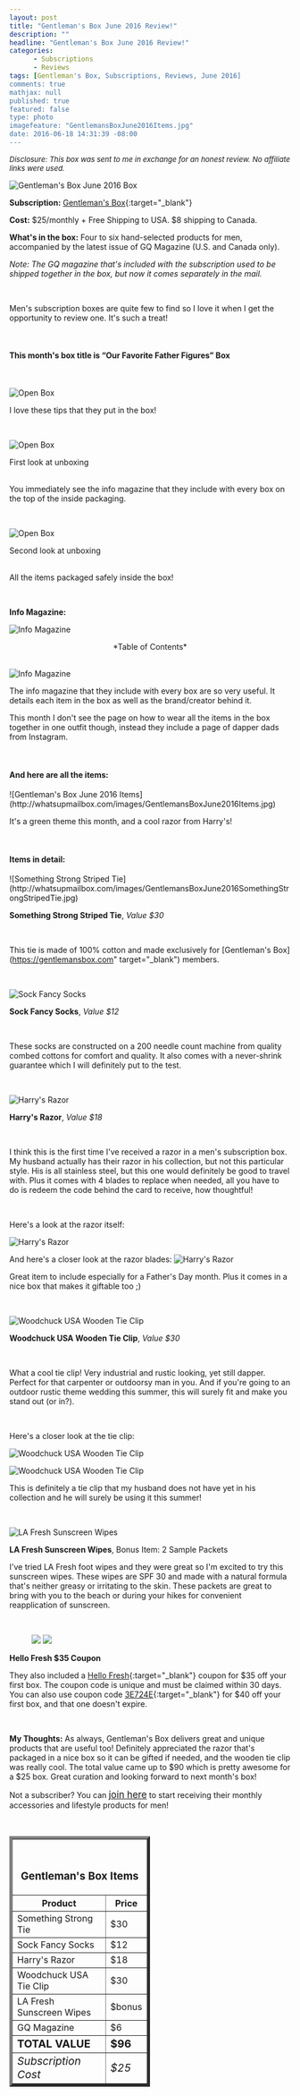 ```yaml
---
layout: post
title: "Gentleman's Box June 2016 Review!"
description: ""
headline: "Gentleman's Box June 2016 Review!"
categories: 
      - Subscriptions
      - Reviews
tags: [Gentleman's Box, Subscriptions, Reviews, June 2016]
comments: true
mathjax: null
published: true
featured: false
type: photo
imagefeature: "GentlemansBoxJune2016Items.jpg"
date: 2016-06-18 14:31:39 -08:00
---
```


<i><font size="2">Disclosure: This box was sent to me in exchange for an honest review. No affiliate links were used.</font></i>

![Gentleman's Box June 2016 Box](http://whatsupmailbox.com/images/GentlemansBoxJune2016Box.jpg)

**Subscription:** [Gentleman's Box](https://gentlemansbox.com"){:target="_blank"}

**Cost:** $25/monthly + Free Shipping to USA. $8 shipping to Canada.

**What's in the box:** Four to six hand-selected products for men, accompanied by the latest issue of GQ Magazine (U.S. and Canada only).

*Note: The GQ magazine that's included with the subscription used to be shipped together in the box, but now it comes separately in the mail.*

<br>

Men's subscription boxes are quite few to find so I love it when I get the opportunity to review one. It's such a treat!

<br>

<H4>This month's box title is “Our Favorite Father Figures” Box</H4>

<br>


![Open Box](http://whatsupmailbox.com/images/GentlemansBoxJune2016OpenBox2.jpg)

I love these tips that they put in the box!

<br>

![Open Box](http://whatsupmailbox.com/images/GentlemansBoxJune2016OpenBox.jpg)

<figcaption>First look at unboxing</figcaption>

<br>

You immediately see the info magazine that they include with every box on the top of the inside packaging.

<br>

![Open Box](http://whatsupmailbox.com/images/GentlemansBoxJune2016OpenBox3.jpg)

<figcaption>Second look at unboxing</figcaption>

<br>

All the items packaged safely inside the box!

<br>

<p><b>Info Magazine:</b></p>

![Info Magazine](http://whatsupmailbox.com/images/GentlemansBoxJune2016Info.jpg)
<center>*Table of Contents*</center>

<br>

![Info Magazine](http://whatsupmailbox.com/images/GentlemansBoxJune2016Info2.jpg)

The info magazine that they include with every box are so very useful. It details each item in the box as well as the brand/creator behind it.

This month I don't see the page on how to wear all the items in the box together in one outfit though, instead they include a page of dapper dads from Instagram.

<br>

<H4>And here are all the items:</H4>
![Gentleman's Box June 2016 Items](http://whatsupmailbox.com/images/GentlemansBoxJune2016Items.jpg)

It's a green theme this month, and a cool razor from Harry's!

<br>

<H4>Items in detail:</H4>
![Something Strong Striped Tie](http://whatsupmailbox.com/images/GentlemansBoxJune2016SomethingStrongStripedTie.jpg)

**Something Strong Striped Tie**, *Value $30*

<br>

This tie is made of 100% cotton and made exclusively for [Gentleman's Box](https://gentlemansbox.com" target="_blank") members. 

<br>


![Sock Fancy Socks](http://whatsupmailbox.com/images/GentlemansBoxJune2016SockFancySocks.jpg)

**Sock Fancy Socks**, *Value $12*

<br>

These socks are constructed on a 200 needle count machine from quality combed cottons for comfort and quality. It also comes with a never-shrink guarantee which I will definitely put to the test.

<br>


![Harry's Razor](http://whatsupmailbox.com/images/GentlemansBoxJune2016HarrysRazor.jpg)

**Harry's Razor**, *Value $18*

<br>

I think this is the first time I've received a razor in a men's subscription box. My husband actually has their razor in his collection, but not this particular style. His is all stainless steel, but this one would definitely be good to travel with. Plus it comes with 4 blades to replace when needed, all you have to do is redeem the code behind the card to receive, how thoughtful!

<br>

Here's a look at the razor itself:

![Harry's Razor](http://whatsupmailbox.com/images/GentlemansBoxJune2016HarrysRazor2.jpg)

And here's a closer look at the razor blades:
![Harry's Razor](http://whatsupmailbox.com/images/GentlemansBoxJune2016HarrysRazor3.jpg)

Great item to include especially for a Father's Day month. Plus it comes in a nice box that makes it giftable too ;)

<br>

![Woodchuck USA Wooden Tie Clip](http://whatsupmailbox.com/images/GentlemansBoxJune2016WoodchuckUSAWoodenTieClip.jpg)

**Woodchuck USA Wooden Tie Clip**, *Value $30*

<br>

What a cool tie clip! Very industrial and rustic looking, yet still dapper. Perfect for that carpenter or outdoorsy man in you. And if you're going to an outdoor rustic theme wedding this summer, this will surely fit and make you stand out (or in?).

<br>

Here's a closer look at the tie clip:

![Woodchuck USA Wooden Tie Clip](http://whatsupmailbox.com/images/GentlemansBoxJune2016WoodchuckUSAWoodenTieClip2.jpg)

![Woodchuck USA Wooden Tie Clip](http://whatsupmailbox.com/images/GentlemansBoxJune2016WoodchuckUSAWoodenTieClip3.jpg)

This is definitely a tie clip that my husband does not have yet in his collection and he will surely be using it this summer!

<br>

![LA Fresh Sunscreen Wipes](http://whatsupmailbox.com/images/GentlemansBoxJune2016LaFreshTravelLiteSunscreen.jpg)

**LA Fresh Sunscreen Wipes**, Bonus Item: 2 Sample Packets

I've tried LA Fresh foot wipes and they were great so I'm excited to try this sunscreen wipes. These wipes are SPF 30 and made with a natural formula that's neither greasy or irritating to the skin. These packets are great to bring with you to the beach or during your hikes for convenient reapplication of sunscreen.

<br>

<figure class="half">
      <img src='/images/GentlemansBoxJune2016HelloFreshCoupon.jpg'>
      <img src='/images/GentlemansBoxJune2016HelloFreshCoupon2.jpg'>
</figure>

**Hello Fresh $35 Coupon**

They also included a [Hello Fresh](https://www.hellofresh.com){:target="_blank"} coupon for $35 off your first box. The coupon code is unique and must be claimed within 30 days. You can also use coupon code [3E724E](www.hellofresh.com/raf-helloshare/?c=3E724E){:target="_blank"} for $40 off your first box, and that one doesn't expire.

<br>

<i class="icon-exclamation-sign"></i> **My Thoughts:** As always, Gentleman's Box delivers great and unique products that are useful too! Definitely appreciated the razor that's packaged in a nice box so it can be gifted if needed, and the wooden tie clip was really cool. The total value came up to $90 which is pretty awesome for a $25 box. Great curation and looking forward to next month's box!

Not a subscriber? You can <a href="https://gentlemansbox.com"><big>join here</big></a> to start receiving their monthly accessories and lifestyle products for men!

<br>

<TABLE  BORDER="5" style="width:50%">
   <TR>
      <TH COLSPAN="2">
         <H3><BR><center>Gentleman's Box Items</center></H3>
      </TH>
   </TR>
      <TH>Product</TH>
      <TH>Price</TH>
  <TR>
      <TD>Something Strong Tie</TD>
      <TD>$30</TD>
   </TR>
   <TR>
      <TD>Sock Fancy Socks</TD>
      <TD>$12</TD>
   </TR>
  <TR>
      <TD>Harry's Razor</TD>
      <TD>$18</TD>
   </TR>
   <TR>
      <TD>Woodchuck USA Tie Clip</TD>
      <TD>$30</TD>
   </TR>
   <TR>
      <TD>LA Fresh Sunscreen Wipes</TD>
      <TD>$bonus</TD>
   </TR>
   <TR>
      <TD>GQ Magazine</TD>
      <TD>$6</TD>
   </TR>
   <TR>
      <TD><b><big>TOTAL VALUE</big></b></TD>
      <TD><b><big>$96</big></b></TD>
   </TR>
   <TR>
      <TD><i><big>Subscription Cost</big></i></TD>
      <TD><i><big>$25</big></i></TD>
   </TR>
</TABLE>
